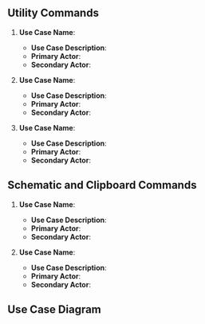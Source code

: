 ## **Utility Commands**

1. **Use Case Name**:

    - **Use Case Description**:
    - **Primary Actor**: 
    - **Secondary Actor**: 

2. **Use Case Name**:

    - **Use Case Description**:
    - **Primary Actor**:
    - **Secondary Actor**:

3. **Use Case Name**:

    - **Use Case Description**:
    - **Primary Actor**:
    - **Secondary Actor**:

## **Schematic and Clipboard Commands**

1. **Use Case Name**:

    - **Use Case Description**:
    - **Primary Actor**:
    - **Secondary Actor**:

2. **Use Case Name**:

    - **Use Case Description**:
    - **Primary Actor**:
    - **Secondary Actor**:


## **Use Case Diagram**

